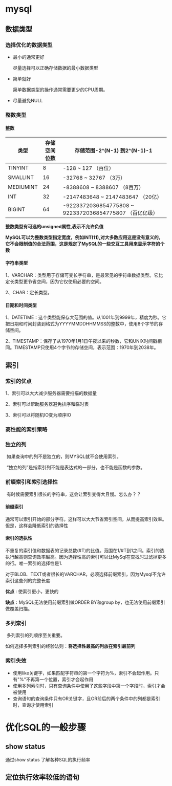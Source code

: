 # mysql

## 数据类型

### 选择优化的数据类型

* 最小的通常更好

  尽量选择可以正确存储数据的最小数据类型

* 简单就好

  简单数据类型的操作通常需要更少的CPU周期。

* 尽量避免NULL

### 整数类型

#### 整数

| 类型      | 存储空间位数 | 存储范围-2^(N-1) 到2^(N-1)-1                                 |
| --------- | ------------ | ------------------------------------------------------------ |
| TINYINT   | 8            | -128 ~ 127                                           （百位） |
| SMALLINT  | 16           | -32768 ~ 32767                                   （3万）     |
| MEDIUMINT | 24           | -8388608 ~ 8388607                         （8百万）         |
| INT       | 32           | -2147483648  ~ 2147483647          （20亿）                  |
| BIGINT    | 64           | -9223372036854775808 ~ 9223372036854775807                  （百亿亿级） |

 __整数类型有可选的unsigned属性,表示不允许负值__

__MySQL可以为整数类型指定宽度，例如INT(11),对大多数应用这是没有意义的，它不会限制值的合法范围，这是规定了MySQL的一些交互工具用来显示字符的个数__

#### 字符串类型

1、VARCHAR：类型用于存储可变长字符串，是最常见的字符串数据类型。它比定长类型更节省空间，因为它仅使用必要的空间。

2、CHAR：定长类型。

#### 日期和时间类型

1、DATETIME：这个类型能保存大范围的值。从1001年到9999年，精度为秒。它把日期和时间封装到格式为YYYYMMDDHHMMSS的整数中，使用8个字节的存储空间。

2、TIMESTAMP：保存了从1970年1月1日午夜以来的秒数，它和UNIX时间戳相同。TIMESTAMP只使用4个字节的存储空间，表示范围：1970年到2038年。

## 索引

### 索引的优点

1、索引可以大大减少服务器需要扫描的数据量

2、索引可以帮助服务器避免排序和临时表

3、索引可以将随机IO变为顺序IO

### 高性能的索引策略

### 独立的列

​	如果查询中的列不是独立的，则MYSQL就不会使用索引。

​	“独立的列”是指索引列不能是表达式的一部分，也不能是函数的参数。

### 前缀索引和索引选择性

​	有时候需要索引很长的字符串，这会让索引变得大且慢。怎么办？？

#### 前缀索引

​	通常可以索引开始的部分字符。这样可以大大节省索引空间，从而提高索引效率。但是，这样会降低索引的选择性

#### 索引的选执性

​	不重复的索引值和数据表的记录总数(#T)的比值。范围在1/#T到1之间。索引的选执行越高则查询效率越高。因为选择性高的索引可以让MySql在查找时过滤掉更多的行。唯一索引的选择性是1.

​	对于BLOB、TEXT或者很长的VARCHAR，必须选择前缀索引，因为Mysql不允许索引这些列的完整长度

__优点__ : 使索引更小，更快的

__缺点__：MySQL无法使用前缀索引做ORDER BY和group by，也无法使用前缀索引做覆盖扫描。

### 多列索引

​	多列索引的列顺序至关重要。

​	如何选择多列索引的经验法则：**将选择性最高的列放在索引最前列**

### 索引失效

* 使用like关键字，如果匹配字符串的第一个字符为%，索引不会起作用。只有"%"不再第一个位置，索引才会起作用
* 使用多列索引时，只有查询条件中使用了这些字段中第一个字段时，索引才会被使用
* 查询语句的查询条件只有OR关键字，且OR前后的两个条件中的列都是索引时，查询才使用索引



# 优化SQL的一般步骤

## show status

通过show status 了解各种SQL的执行频率

## 定位执行效率较低的语句





















































​	